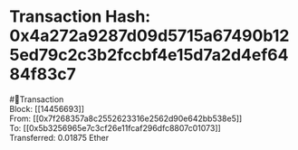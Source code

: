
Transaction Hash: 0x4a272a9287d09d5715a67490b125ed79c2c3b2fccbf4e15d7a2d4ef6484f83c7
====================================================================================
  
#💸Transaction  
Block: [[14456693]]  
From: [[0x7f268357a8c2552623316e2562d90e642bb538e5]]  
To: [[0x5b3256965e7c3cf26e11fcaf296dfc8807c01073]]  
Transferred: 0.01875 Ether